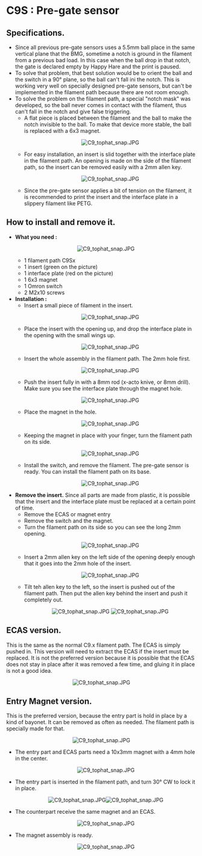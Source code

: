 # C9S : Pre-gate sensor 
## Specifications.
* Since all previous pre-gate sensors uses a 5.5mm ball place in the same vertical plane that the BMG, sometime a notch is ground in the filament from a previous bad load. In this case when the ball drop in that notch, the gate is declared empty by Happy Hare and the print is paused.
* To solve that problem, that best solution would be to orient the ball and the switch in a 90° plane, so the ball can't fall ini the notch. This is working very well on specially designed pre-gate sensors, but can't be implemented in the filament path because there are not room enough.
* To solve the problem on the filament path, a special "notch mask" was developed, so the ball never comes in contact with the filament, thus can't fall in the notch and give false triggering.
  * A flat piece is placed between the filament and the ball to make the notch invisible to the ball. To make that device more stable, the ball is replaced with a 6x3 magnet.<p align=center><img src="../../../../../Images/C9S-insert-cutout1.JPG"  alt="C9_tophat_snap.JPG"> </p>
  * For easy installation, an insert is slid together with the interface plate in the filament path. An opening is made on the side of the filament path, so the insert can be removed easily with a 2mm allen key.<p align=center><img src="../../../../../Images/C9S-remove.JPG"  alt="C9_tophat_snap.JPG"> </p>
  * Since the pre-gate sensor applies a bit of tension on the filament, it is recommended to print the insert and the interface plate in a slippery filament like PETG.

 ## How to install and remove it.
 * **What you need :** <p align=center><img src="../../../../../Images/C9S-parts.JPG"  alt="C9_tophat_snap.JPG"> </p>
   * 1 filament path C9Sx
   * 1 insert (green on the picture)
   * 1 interface plate (red on the picture)
   * 1 6x3 magnet
   * 1 Omron switch
   * 2 M2x10 screws
 * **Installation :** 
   * Insert a small piece of filament in the insert.<p align=center><img src="../../../../../Images/C9S-insert-filament.JPG"  alt="C9_tophat_snap.JPG"> </p>
   * Place the insert with the opening up, and drop the interface plate in the opening with the small wings up.<p align=center><img src="../../../../../Images/C9S-insert-interface.JPG"  alt="C9_tophat_snap.JPG"> </p>
   * Insert the whole assembly in the filament path. The 2mm hole first.<p align=center><img src="../../../../../Images/C9S-insert-FP.JPG"  alt="C9_tophat_snap.JPG"> </p>
   * Push the insert fully in with a 8mm rod (x-acto knive, or 8mm drill). Make sure you see the interface plate through the magnet hole.<p align=center><img src="../../../../../Images/C9S-8mm.JPG"  alt="C9_tophat_snap.JPG"> </p>
   * Place the magnet in the hole.<p align=center><img src="../../../../../Images/C9S-magnet63.JPG"  alt="C9_tophat_snap.JPG"> </p>
   * Keeping the magnet in place with your finger, turn the filament path on its side.<p align=center><img src="../../../../../Images/C9S-FP-side.JPG"  alt="C9_tophat_snap.JPG"> </p>
   * Install the switch, and remove the filament. The pre-gate sensor is ready. You can install the filament path on its base.<p align=center><img src="../../../../../Images/C9S-switch.JPG"  alt="C9_tophat_snap.JPG"> </p>
 * **Remove the insert.**
   Since all parts are made from plastic, it is possible that the insert and the interface plate must be replaced at a certain point of time. 
   * Remove the ECAS or magnet entry
   * Remove the switch and the magnet.
   * Turn the filament path on its side so you can see the long 2mm opening.<p align=center><img src="../../../../../Images/C9S-remove1.JPG"  alt="C9_tophat_snap.JPG"> </p>
   * Insert a 2mm allen key on the left side of the opening deeply enough that it goes into the 2mm hole of the insert.<p align=center><img src="../../../../../Images/C9S-remove2.JPG"  alt="C9_tophat_snap.JPG"> </p>
   * Tilt teh allen key to the left, so the insert is pushed out of the filament path. Then put the allen key behind the insert and push it completely out.<p align=center><img src="../../../../../Images/C9S-remove3.JPG"  alt="C9_tophat_snap.JPG"> <img src="../../../../../Images/C9S-remove4.JPG"  alt="C9_tophat_snap.JPG"> </p>

## ECAS version.
This is the same as the normal C9.x filament path. The ECAS is simply pushed in. This version will need to extract the ECAS if the insert must be replaced. It is not the preferred version because it is possible that the ECAS does not stay in place after it was removed a few time, and gluing it in place is not a good idea.<p align=center><img src="../../../../../Images/C9S_ecas.JPG"  alt="C9_tophat_snap.JPG"> </p>
## Entry Magnet version.
This is the preferred version, because the entry part is hold in place by a kind of bayonet. It can be removed as often as needed.
The filament path is specially made for that.<p align=center><img src="../../../../../Images/C9S-bayonet.JPG"  alt="C9_tophat_snap.JPG"> </p>
* The entry part and ECAS parts need a 10x3mm magnet with a 4mm hole in the center.<p align=center><img src="../../../../../Images/C9S-magnet10-4.JPG"  alt="C9_tophat_snap.JPG"> </p>
* The entry part is inserted in the filament path, and turn 30° CW to lock it in place.<p align=center><img src="../../../../../Images/C9S-FP-magnet.JPG"  alt="C9_tophat_snap.JPG"><img src="../../../../../Images/C9S-magnet.JPG"  alt="C9_tophat_snap.JPG"> </p>
* The counterpart receive the same magnet and an ECAS.<p align=center><img src="../../../../../Images/C9S-ecas-magnet.JPG"  alt="C9_tophat_snap.JPG"> </p>
* The magnet assembly is ready.<p align=center><img src="../../../../../Images/C9S-FP-full.JPG"  alt="C9_tophat_snap.JPG"> </p>
